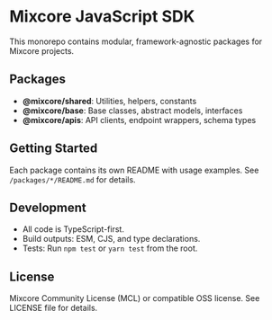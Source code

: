 # Mixcore JavaScript SDK

This monorepo contains modular, framework-agnostic packages for Mixcore projects.

## Packages

- **@mixcore/shared**: Utilities, helpers, constants
- **@mixcore/base**: Base classes, abstract models, interfaces
- **@mixcore/apis**: API clients, endpoint wrappers, schema types

## Getting Started

Each package contains its own README with usage examples. See `/packages/*/README.md` for details.

## Development

- All code is TypeScript-first.
- Build outputs: ESM, CJS, and type declarations.
- Tests: Run `npm test` or `yarn test` from the root.

## License

Mixcore Community License (MCL) or compatible OSS license. See LICENSE file for details.
